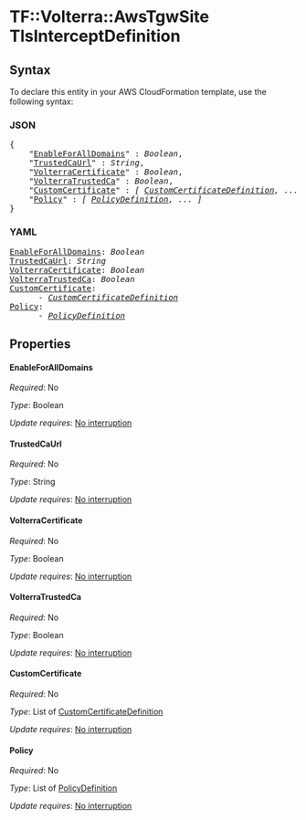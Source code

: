 # TF::Volterra::AwsTgwSite TlsInterceptDefinition

## Syntax

To declare this entity in your AWS CloudFormation template, use the following syntax:

### JSON

<pre>
{
    "<a href="#enableforalldomains" title="EnableForAllDomains">EnableForAllDomains</a>" : <i>Boolean</i>,
    "<a href="#trustedcaurl" title="TrustedCaUrl">TrustedCaUrl</a>" : <i>String</i>,
    "<a href="#volterracertificate" title="VolterraCertificate">VolterraCertificate</a>" : <i>Boolean</i>,
    "<a href="#volterratrustedca" title="VolterraTrustedCa">VolterraTrustedCa</a>" : <i>Boolean</i>,
    "<a href="#customcertificate" title="CustomCertificate">CustomCertificate</a>" : <i>[ <a href="customcertificatedefinition.md">CustomCertificateDefinition</a>, ... ]</i>,
    "<a href="#policy" title="Policy">Policy</a>" : <i>[ <a href="policydefinition.md">PolicyDefinition</a>, ... ]</i>
}
</pre>

### YAML

<pre>
<a href="#enableforalldomains" title="EnableForAllDomains">EnableForAllDomains</a>: <i>Boolean</i>
<a href="#trustedcaurl" title="TrustedCaUrl">TrustedCaUrl</a>: <i>String</i>
<a href="#volterracertificate" title="VolterraCertificate">VolterraCertificate</a>: <i>Boolean</i>
<a href="#volterratrustedca" title="VolterraTrustedCa">VolterraTrustedCa</a>: <i>Boolean</i>
<a href="#customcertificate" title="CustomCertificate">CustomCertificate</a>: <i>
      - <a href="customcertificatedefinition.md">CustomCertificateDefinition</a></i>
<a href="#policy" title="Policy">Policy</a>: <i>
      - <a href="policydefinition.md">PolicyDefinition</a></i>
</pre>

## Properties

#### EnableForAllDomains

_Required_: No

_Type_: Boolean

_Update requires_: [No interruption](https://docs.aws.amazon.com/AWSCloudFormation/latest/UserGuide/using-cfn-updating-stacks-update-behaviors.html#update-no-interrupt)

#### TrustedCaUrl

_Required_: No

_Type_: String

_Update requires_: [No interruption](https://docs.aws.amazon.com/AWSCloudFormation/latest/UserGuide/using-cfn-updating-stacks-update-behaviors.html#update-no-interrupt)

#### VolterraCertificate

_Required_: No

_Type_: Boolean

_Update requires_: [No interruption](https://docs.aws.amazon.com/AWSCloudFormation/latest/UserGuide/using-cfn-updating-stacks-update-behaviors.html#update-no-interrupt)

#### VolterraTrustedCa

_Required_: No

_Type_: Boolean

_Update requires_: [No interruption](https://docs.aws.amazon.com/AWSCloudFormation/latest/UserGuide/using-cfn-updating-stacks-update-behaviors.html#update-no-interrupt)

#### CustomCertificate

_Required_: No

_Type_: List of <a href="customcertificatedefinition.md">CustomCertificateDefinition</a>

_Update requires_: [No interruption](https://docs.aws.amazon.com/AWSCloudFormation/latest/UserGuide/using-cfn-updating-stacks-update-behaviors.html#update-no-interrupt)

#### Policy

_Required_: No

_Type_: List of <a href="policydefinition.md">PolicyDefinition</a>

_Update requires_: [No interruption](https://docs.aws.amazon.com/AWSCloudFormation/latest/UserGuide/using-cfn-updating-stacks-update-behaviors.html#update-no-interrupt)

